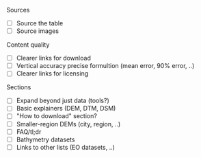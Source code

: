 Sources
- [ ] Source the table
- [ ] Source images

Content quality
- [ ] Clearer links for download
- [ ] Vertical accuracy precise formultion (mean error, 90% error, ..)
- [ ] Clearer links for licensing

Sections
- [ ] Expand beyond just data (tools?)
- [ ] Basic explainers (DEM, DTM, DSM)
- [ ] "How to download" section?
- [ ] Smaller-region DEMs (city, region, ..)
- [ ] FAQ/tl;dr
- [ ] Bathymetry datasets
- [ ] Links to other lists (EO datasets, ..)
